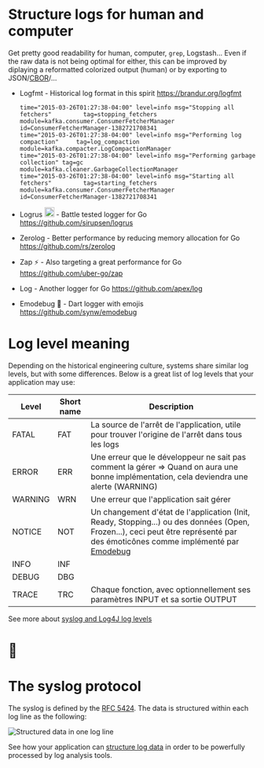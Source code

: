 Structure logs for human and computer
=====================================

Get pretty good readability for human, computer, `grep`, Logstash...
Even if the raw data is not being optimal for either,
this can be improved by diplaying a reformatted colorized output (human)
or by exporting to JSON/[CBOR](https://en.wikipedia.org/wiki/CBOR)/...

* Logfmt - Historical log format in this spirit https://brandur.org/logfmt
        
      time="2015-03-26T01:27:38-04:00" level=info msg="Stopping all fetchers"         tag=stopping_fetchers  module=kafka.consumer.ConsumerFetcherManager  id=ConsumerFetcherManager-1382721708341
      time="2015-03-26T01:27:38-04:00" level=info msg="Performing log compaction"     tag=log_compaction     module=kafka.compacter.LogCompactionManager
      time="2015-03-26T01:27:38-04:00" level=info msg="Performing garbage collection" tag=gc                 module=kafka.cleaner.GarbageCollectionManager
      time="2015-03-26T01:27:38-04:00" level=info msg="Starting all fetchers"         tag=starting_fetchers  module=kafka.consumer.ConsumerFetcherManager id=ConsumerFetcherManager-1382721708341

* Logrus <img src="http://i.imgur.com/hTeVwmJ.png" width="20" height="20" alt=":walrus:" class="emoji" title=":walrus:"/> - Battle tested logger for Go https://github.com/sirupsen/logrus
* Zerolog - Better performance by reducing memory allocation for Go https://github.com/rs/zerolog
* Zap :zap: - Also targeting a great performance for Go https://github.com/uber-go/zap
* Log - Another logger for Go https://github.com/apex/log
* Emodebug 🤩 - Dart logger with emojis  https://github.com/synw/emodebug


Log level meaning
=================

Depending on the historical engineering culture,
systems share similar log levels, but with some differences.
Below is a great list of log levels that your application may use:

Level  | Short name | Description
-------|------------|------------
FATAL  | FAT        | La source de l'arrêt de l'application, utile pour trouver l'origine de l'arrêt dans tous les logs 
ERROR  | ERR        | Une erreur que le développeur ne sait pas comment la gérer => Quand on aura une bonne implémentation, cela deviendra une alerte (WARNING)
WARNING| WRN        | Une erreur que l'application sait gérer
NOTICE | NOT        | Un changement d'état de l'application (Init, Ready, Stopping...) ou des données (Open, Frozen...), ceci peut être représenté par des émoticônes comme implémenté par [Emodebug](https://github.com/synw/emodebug)
INFO   | INF        | 
DEBUG  | DBG        | 
TRACE  | TRC        | Chaque fonction, avec optionnellement ses paramètres INPUT et sa sortie OUTPUT

See more about [syslog and Log4J log levels](./log.md)


🚀
===

The syslog protocol
===================

The syslog is defined by the [RFC 5424](https://tools.ietf.org/html/rfc5424).
The data is structured within each log line as the following: 

![Structured data in one log line](https://olibre.github.io/GreatPractices/log/logger-RFC5424.svg)

See how your application can [structure log data](./syslog.md) in order to be powerfully processed by log analysis tools.
